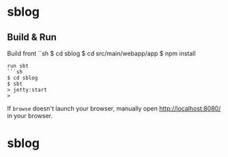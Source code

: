 # sblog #

## Build & Run ##
Build front
``sh
$ cd sblog
$ cd src/main/webapp/app
$ npm install
```
run sbt
```sh
$ cd sblog
$ sbt
> jetty:start
>
```

If `browse` doesn't launch your browser, manually open [http://localhost:8080/](http://localhost:8080/) in your browser.
# sblog

